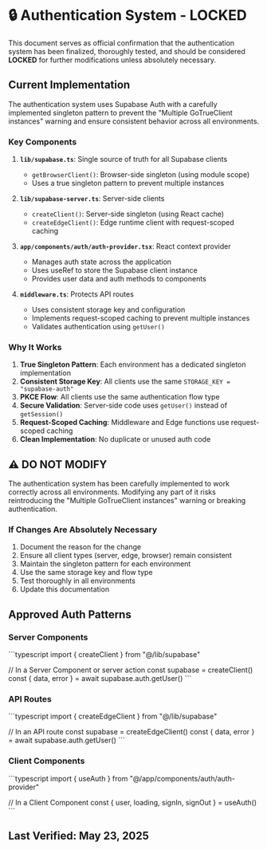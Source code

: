 # 🔒 Authentication System - LOCKED

This document serves as official confirmation that the authentication system has been finalized, thoroughly tested, and should be considered **LOCKED** for further modifications unless absolutely necessary.

## Current Implementation

The authentication system uses Supabase Auth with a carefully implemented singleton pattern to prevent the "Multiple GoTrueClient instances" warning and ensure consistent behavior across all environments.

### Key Components

1. **`lib/supabase.ts`**: Single source of truth for all Supabase clients
   - `getBrowserClient()`: Browser-side singleton (using module scope)
   - Uses a true singleton pattern to prevent multiple instances

2. **`lib/supabase-server.ts`**: Server-side clients
   - `createClient()`: Server-side singleton (using React cache)
   - `createEdgeClient()`: Edge runtime client with request-scoped caching

3. **`app/components/auth/auth-provider.tsx`**: React context provider
   - Manages auth state across the application
   - Uses useRef to store the Supabase client instance
   - Provides user data and auth methods to components

4. **`middleware.ts`**: Protects API routes
   - Uses consistent storage key and configuration
   - Implements request-scoped caching to prevent multiple instances
   - Validates authentication using `getUser()`

### Why It Works

1. **True Singleton Pattern**: Each environment has a dedicated singleton implementation
2. **Consistent Storage Key**: All clients use the same `STORAGE_KEY = "supabase-auth"`
3. **PKCE Flow**: All clients use the same authentication flow type
4. **Secure Validation**: Server-side code uses `getUser()` instead of `getSession()`
5. **Request-Scoped Caching**: Middleware and Edge functions use request-scoped caching
6. **Clean Implementation**: No duplicate or unused auth code

## ⚠️ DO NOT MODIFY

The authentication system has been carefully implemented to work correctly across all environments. Modifying any part of it risks reintroducing the "Multiple GoTrueClient instances" warning or breaking authentication.

### If Changes Are Absolutely Necessary

1. Document the reason for the change
2. Ensure all client types (server, edge, browser) remain consistent
3. Maintain the singleton pattern for each environment
4. Use the same storage key and flow type
5. Test thoroughly in all environments
6. Update this documentation

## Approved Auth Patterns

### Server Components
\`\`\`typescript
import { createClient } from "@/lib/supabase"

// In a Server Component or server action
const supabase = createClient()
const { data, error } = await supabase.auth.getUser()
\`\`\`

### API Routes
\`\`\`typescript
import { createEdgeClient } from "@/lib/supabase"

// In an API route
const supabase = createEdgeClient()
const { data, error } = await supabase.auth.getUser()
\`\`\`

### Client Components
\`\`\`typescript
import { useAuth } from "@/app/components/auth/auth-provider"

// In a Client Component
const { user, loading, signIn, signOut } = useAuth()
\`\`\`

## Last Verified: May 23, 2025

